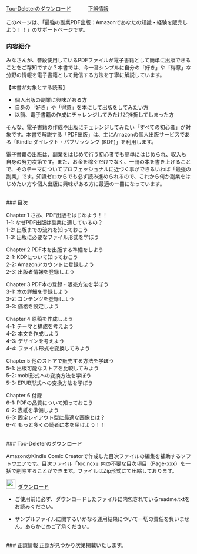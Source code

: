 [Toc-Deleterのダウンロード](#jump-there1)  　　　[正誤情報](#jump-there2)  
<br/>
このページは、「最強の副業PDF出版：Amazonであなたの知識・経験を販売しよう！！」のサポートページです。  

### 内容紹介
みなさんが、普段使用しているPDFファイルが電子書籍として簡単に出版できることをご存知ですか？本書では、今一番シンプルに自分の「好き」や「得意」な分野の情報を電子書籍として発信する方法を丁寧に解説しています。  

【本書が対象とする読者】  
  - 個人出版の副業に興味がある方  
  - 自身の「好き」や「得意」を本にして出版をしてみたい方  
  - 以前、電子書籍の作成にチャレンジしてみたけど挫折してしまった方  

そんな、電子書籍の作成や出版にチェレンジしてみたい「すべての初心者」が対象です。本書で解説する「PDF出版」は、主にAmazonの個人出版サービスである「Kindle ダイレクト・パブリッシング (KDP)」を利用します。  

電子書籍の出版は、副業をはじめて行う初心者でも簡単にはじめられ、収入も自身の努力次第です。また、お金を稼ぐだけでなく、一冊の本を書き上げることで、そのテーマについてプロフェッショナルに近づく事ができるいわば「最強の副業」です。知識ゼロからでも必ず読み進められるので、これから何か副業をはじめたい方や個人出版に興味がある方に最適の一冊になっています。  

<br/>
### 目次

Chapter 1 さあ、PDF出版をはじめよう！！  
1-1: なぜPDF出版は副業に適しているの？  
1-2: 出版までの流れを知っておこう  
1-3: 出版に必要なファイル形式を学ぼう  

Chapter 2 PDF本を出版する準備をしよう  
2-1: KDPについて知っておこう  
2-2: Amazonアカウントに登録しよう  
2-3: 出版者情報を登録しよう  

Chapter 3 PDF本の登録・販売方法を学ぼう  
3-1: 本の詳細を登録しよう  
3-2: コンテンツを登録しよう  
3-3: 価格を設定しよう  

Chapter 4 原稿を作成しよう  
4-1: テーマと構成を考えよう  
4-2: 本文を作成しよう  
4-3: デザインを考えよう  
4-4: ファイル形式を変換してみよう  

Chapter 5 他のストアで販売する方法を学ぼう  
5-1: 出版可能なストアを比較してみよう  
5-2: mobi形式への変換方法を学ぼう  
5-3: EPUB形式への変換方法を学ぼう  

Chapter 6 付録  
6-1: PDFの品質について知っておこう  
6-2: 表紙を準備しよう  
6-3: 固定レイアウト型に最適な画像とは？  
6-4: もっと多くの読者に本を届けよう！！  

<br/>
### <a name="jump-there1">Toc-Deleterのダウンロード</a>
  
AmazonのKindle Comic Creatorで作成した目次ファイルの編集を補助するソフトウエアです。目次ファイル「toc.ncx」内の不要な目次項目（Page-xxx）を一括で削除することができます。ファイルはZip形式にて圧縮しております。 

<img src="https://user-images.githubusercontent.com/62088244/76489282-36aff180-646b-11ea-977c-f4ed77d5b8d8.png" width="25px">&ensp;[ダウンロード](https://github.com/mitubayasi/SPEB/raw/master/Toc-Deleter.zip)

- ご使用前に必ず、ダウンロードしたファイルに内包されているreadme.txtをお読みください。

- サンプルファイルに関するいかなる運用結果について一切の責任を負いません。あらかじめご了承ください。

<br/>
### <a name="jump-there2">正誤情報</a>
正誤が見つかり次第掲載いたします。  
<br/>
<br/>
<br/>
<br/>
<br/>
<br/>
<br/>
